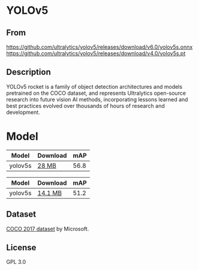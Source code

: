 <!--- SPDX-License-Identifier: GPL-3.0 -->

# YOLOv5

## From

<https://github.com/ultralytics/yolov5/releases/download/v6.0/yolov5s.onnx>
<https://github.com/ultralytics/yolov5/releases/download/v4.0/yolov5s.pt>

## Description
YOLOv5 rocket is a family of object detection architectures and models pretrained on the COCO dataset, and represents Ultralytics open-source research into future vision AI methods, incorporating lessons learned and best practices evolved over thousands of hours of research and development.

# Model
|Model              |Download                   |mAP                |
|-------------------|:--------------------------|:------------------|
|yolov5s            |[28 MB](yolov5s.onnx)      |56.8               |

|Model              |Download                            |mAP                |
|-------------------|:-----------------------------------|:------------------|
|yolov5s            |[14.1 MB](yolov5s-4.0-640384_jit.pt)|51.2               |

## Dataset
[COCO 2017 dataset](http://cocodataset.org) by Microsoft.

## License
GPL 3.0

